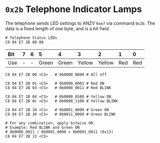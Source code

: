 # `0x2b` Telephone Indicator Lamps

The telephone sends LED settings to ANZV `0xe7` via command `0x2b`. The data is a fixed length of one byte, and is a bit field.

    # Telephone Status LEDs
    C8 04 E7 2B 00 00


Bit|7|6|5|4|3|2|1|0
:---|:---|:---|:----|:----|:---|:---|:---|:---
Use|-|-|Green|Green|Yellow|Yellow|Red|Red


    C8 04 E7 2B 00 <CS>   # 0b0000_0000 # All off

    C8 04 E7 2B 01 <CS>   # 0b0000_0001 # Red ON
    C8 04 E7 2B 03 <CS>   # 0b0000_0011 # Red BLINK

    C8 04 E7 2B 04 <CS>   # 0b0000_0100 # Yellow ON
    C8 04 E7 2B 0c <CS>   # 0b0000_1100 # Yellow BLINK

    C8 04 E7 2B 10 <CS>   # 0b0001_0000 # Green ON
    C8 04 E7 2B 30 <CS>   # 0b0011_0000 # Green BLINK

    # For any combination, apply bitwise OR.
    # Example: Red BLINK and Green ON
    # 0b0000_0011 | 0b0001_0000 = 0b0001_0011 (0x13)
    C8 04 E7 2B 13 <CS>
